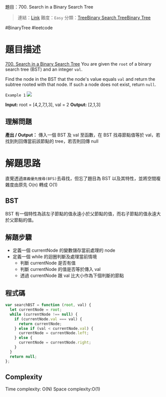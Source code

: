 題目：700. Search in a Binary Search Tree

> 連結：[Link](https://leetcode.com/problems/search-in-a-binary-search-tree/description/?envType=study-plan-v2&envId=leetcode-75)
> 難度：`Easy`
> 分類：[Tree](https://leetcode.com/tag/tree/)[Binary Search Tree](https://leetcode.com/tag/binary-search-tree/)[Binary Tree](https://leetcode.com/tag/binary-tree/)

#BinaryTree #leetcode

# 題目描述

[700. Search in a Binary Search Tree](https://leetcode.com/problems/search-in-a-binary-search-tree/)
You are given the `root` of a binary search tree (BST) and an integer `val`.

Find the node in the BST that the node's value equals `val` and return the subtree rooted with that node. If such a node does not exist, return `null`.

`Example 1`
![](https://assets.leetcode.com/uploads/2021/01/12/tree1.jpg)

**Input:** root = [4,2,7,1,3], val = 2
**Output:** [2,1,3]

## 理解問題

**產出 / Output：**
傳入一個 BST 及 val 至函數，在 BST 找尋節點值等於 val，若找到則回傳當前該節點的 tree，若否則回傳 null

# 解題思路

直覺透過`廣義優先搜尋(BFS)`去尋找，但忘了題目為 BST 以及其特性，並將空間複雜度由原先 O(n) 轉成 O(1)

## BST

BST 有一個特性為該左子節點的值永遠小於父節點的值，而右子節點的值永遠大於父節點的值。

## 解題步驟

- 定義一個 currentNode 的變數儲存當前處理的 node
- 定義一個 while 的迴圈判斷及處理當前情境
  - 判斷 currentNode 是否有值
  - 判斷 currentNode 的值是否等於傳入 val
  - 透過 currentNode 跟 val 比大小作為下個判斷的節點

## 程式碼

```js
var searchBST = function (root, val) {
  let currentNode = root;
  while (currentNode !== null) {
    if (currentNode.val === val) {
      return currentNode;
    } else if (val < currentNode.val) {
      currentNode = currentNode.left;
    } else {
      currentNode = currentNode.right;
    }
  }
  return null;
};
```

## Complexity

Time complexity: O(N)
Space complexity:O(1)
